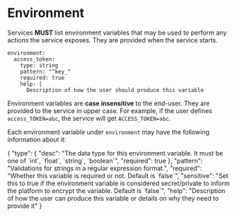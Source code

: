 # Environment

Services **MUST** list environment variables that may be used to 
perform any actions the service exposes. They are provided when the service starts.

```yaml{2}
environment:
  access_token:
    type: string
    pattern: "^key_"
    required: true
    help: |
      Description of how the user should produce this variable
```

Environment variables are **case insensitive** to the end-user. They are provided to the service in upper case. For example, if the user defines `access_TOKEN=abc`, the service will get `ACCESS_TOKEN=abc`.

Each environment variable under `environment` may have the following information about it:

<json-table>
<p>
{
    "type": {
        "desc": "The data type for this environment variable. It must be one of `int`, `float`, `string`, `boolean`",
        "required": true
    },
    "pattern": "Validations for strings in a regular expression format.",
    "required": "Whether this variable is required or not. Default is `false`",
    "sensitive": "Set this to true if the environment variable is considered secret/private to inform the platform to encrypt the variable. Default is `false`",
    "help": "Description of how the user can produce this variable or details on why they need to provide it"
}
</p>
</json-table>
